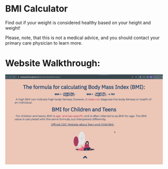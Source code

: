 # BMI Calculator
Find out if your weight is considered healthy based on your height and weight!

Please, note, that this is not a medical advice, and you should contact your primary care physician to learn more.  

# Website Walkthrough:

<img src='Website Walkthrough.gif' title='Website Walkthrough' />
